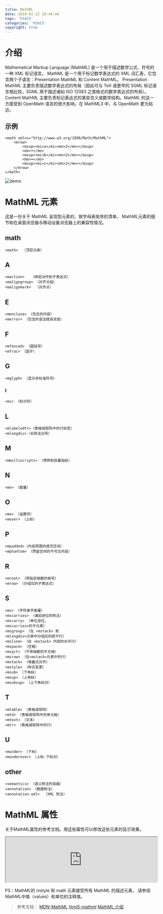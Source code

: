 ```yaml
---
title: MathML
date: 2018-01-22 20:44:44
tags: 'html5'
categories: 'html5'
copyright: true
---
```

#	介绍
Mathematical Markup Language (MathML) 是一个用于描述数学公式、符号的一种 XML 标记语言。
MathML 是一个用于标记数学表达式的 XML 词汇表，它包含两个子语言：Presentation MathML 和 Content MathML。
Presentation MathML 主要负责描述数学表达式的布局（因此可与 TeX 或更早的 SGML 标记语言相比较，SGML 用于描述诸如 ISO 12083 之类格式的数学表达式的布局）。
Content MathML 主要负责标记表达式的某些含义或数学结构。MathML 的这一方面受到 OpenMath 语言的很大影响，在 MathML3 中，与 OpenMath 更为贴近。
##	示例
```
<math xmlns="http://www.w3.org/1998/Math/MathML">
	<mrow>
		<msup><mi>a</mi><mn>2</mn></msup>
		<mo>+</mo>	
		<msup><mi>b</mi><mn>2</mn></msup>
		<mo>=</mo>
		<msup><mi>c</mi><mn>2</mn></msup>
	</mrow>
</math>
```
![demo](http://www.runoob.com/wp-content/uploads/2015/12/mathml1.jpg)
#	MathML 元素
这是一份关于 MathML 呈现型元素的、按字母表排序的清单。
MathML元素的细节和在桌面浏览器与移动设备浏览器上的兼容性情况。
##	math
`<math>  （顶层元素）`
##	A
```
<maction>   （绑定动作到子表达式）
<maligngroup> （对齐分组）
<malignmark>  （对齐点）
```
##	E
```
<menclose> （包含的内容）
<merror> （包含的语法错误消息）
```
##	F
```
<mfenced> （圆括号）
<mfrac> （因子）
```
##	G
`<mglyph> （显示非标准符号）`
###	I
`<mi> （标识符）`
##	L
```
<mlabeledtr>（表格或矩阵中的行标签）
<mlongdiv>（长除法记号）
```
##	M
`<mmultiscripts> （惯例和张量指标）`
##	N
`<mn> （数量）`
##	O
```⁤⁤⁤
<mo> （运算符）
<mover> （上标）
```
##	P
```
<mpadded>（内容周围的填充空间）
<mphantom> （预留空间的不可见内容）
```
##	R
```
<mroot> （带指定根数的根号）
<mrow> （分组后的子表达式）
```
##	S
```
<ms> （字符串字面量）
<mscarries> （诸如进位的附注）
<mscarry> （单位进位， 
<mscarries>的子元素）
<msgroup> （在 <mstack> 和 
<mlongdiv>元素中分组后的若干行）
<msline> （在 <mstack> 内部的水平行）
<mspace> （空格）
<msqrt> （不带根数的平方根）
<msrow> （在<mstack>元素中的行）
<mstack> （堆叠式对齐）
<mstyle> （样式变更）
<msub> （下角标）
<msup> （上角标）
<msubsup> （上下角标对）
```
##	T
```
<mtable> （表格或矩阵）
<mtd> （表格或矩阵中的单元格）
<mtext> （文本）
<mtr> （表格或矩阵中的行）
```
##	U
```
<munder> （下标）
<munderover> （上标-下标对）
```
##	other
```
<semantics> （语义附注的容器）
<annotation> （数据附注）
<annotation-xml>  （XML 附注）
```
#	MathML 属性
关于MathML属性的参考文档。用这些属性可以修改这些元素的显示效果。
<iframe heigth="50vh" width="100%" src="https://developer.mozilla.org/zh-CN/docs/Web/MathML/Attribute">
</iframe>







PS：MathML的 mstyle 和 math 元素接受所有 MathML 的描述元素。
	请参阅MathML中值（values）和单位的注释值。





















>	参考文档：
	[MDN-MathML](https://developer.mozilla.org/zh-CN/docs/Web/MathML)
	[html5-mathml](http://www.runoob.com/html/html5-mathml.html)
	[MathML 介绍](https://www.ibm.com/developerworks/cn/xml/x-mathml3/)
































